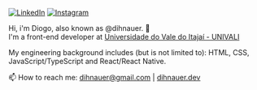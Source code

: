 [![LinkedIn](https://img.shields.io/badge/LinkedIn-0077B5?style=for-the-badge&logo=linkedin&logoColor=white)](https://www.linkedin.com/in/dihnauer/)
[![Instagram](https://img.shields.io/badge/Instagram-E4405F?style=for-the-badge&logo=instagram&logoColor=white)](https://instagram.com/dihnauer)

Hi, i'm Diogo, also known as @dihnauer. 👋 <br />
I'm a front-end developer at <a href="https://www.univali.br/" target="_blank">Universidade do Vale do Itajaí - UNIVALI</a>

My engineering background includes (but is not limited to): HTML, CSS, JavaScript/TypeScript and React/React Native.

📫 How to reach me: dihnauer@gmail.com | <a href="https://www.dihnauer.dev/" target="_blank">dihnauer.dev</a>
